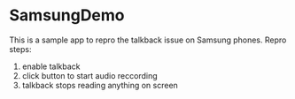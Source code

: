 # SamsungDemo
This is a sample app to repro the talkback issue on Samsung phones.
Repro steps:
1. enable talkback
1. click button to start audio reccording
1. talkback stops reading anything on screen
